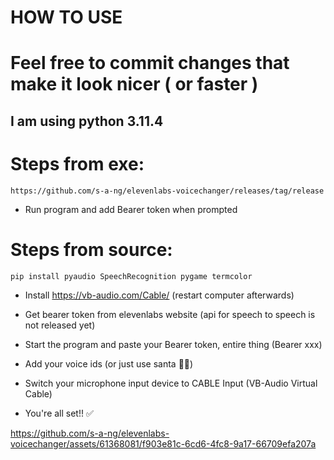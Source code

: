 # HOW TO USE
# Feel free to commit changes that make it look nicer ( or faster ) 

## I am using python 3.11.4

# Steps from exe:
 ```https://github.com/s-a-ng/elevenlabs-voicechanger/releases/tag/release```
 - Run program and add Bearer token when prompted

# Steps from source:
 ```pip install pyaudio SpeechRecognition pygame termcolor ```

 - Install https://vb-audio.com/Cable/ (restart computer afterwards)

 - Get bearer token from elevenlabs website (api for speech to speech is not released yet)

 - Start the program and paste your Bearer token, entire thing (Bearer xxx)

 - Add your voice ids (or just use santa 🎅🎅) 

 - Switch your microphone input device to CABLE Input (VB-Audio Virtual Cable)

 - You're all set!! ✅


https://github.com/s-a-ng/elevenlabs-voicechanger/assets/61368081/f903e81c-6cd6-4fc8-9a17-66709efa207a

